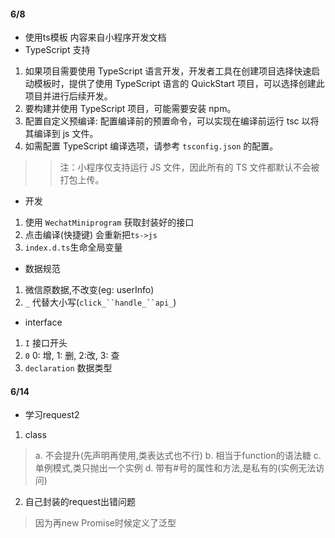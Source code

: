 #### 6/8
- 使用ts模板
内容来自小程序开发文档
- TypeScript 支持
1. 如果项目需要使用 TypeScript 语言开发，开发者工具在创建项目选择快速启动模板时，提供了使用 TypeScript 语言的 QuickStart 项目，可以选择创建此项目并进行后续开发。
2. 要构建并使用 TypeScript 项目，可能需要安装 npm。
3. 配置自定义预编译: 配置编译前的预置命令，可以实现在编译前运行 tsc 以将其编译到 js 文件。
4. 如需配置 TypeScript 编译选项，请参考 `tsconfig.json` 的配置。
> > 注：小程序仅支持运行 JS 文件，因此所有的 TS 文件都默认不会被打包上传。
- 开发
1. 使用 `WechatMiniprogram` 获取封装好的接口
2. 点击编译(快捷键) 会重新把`ts->js`
3. `index.d.ts`生命全局变量
- 数据规范
1. 微信原数据,不改变(eg: userInfo)
2. `_` 代替大小写(`click_``handle_``api_`)
- interface
1. `I` 接口开头
2. `0` 0: 增, 1: 删, 2:改, 3: 查
3. `declaration` 数据类型

#### 6/14
- 学习request2
1. class
> a. 不会提升(先声明再使用,类表达式也不行)
> b. 相当于function的语法糖
> c. 单例模式,类只抛出一个实例
> d. 带有#号的属性和方法,是私有的(实例无法访问)
2. 自己封装的request出错问题
> 因为再new Promise时候定义了泛型
